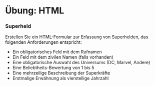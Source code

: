 # Übung: HTML

### Superheld

Erstellen Sie ein HTML-Formular zur Erfassung von Superhelden, das folgenden Anforderungen entspricht:

- Ein obligatorisches Feld mit dem Rufnamen
- Ein Feld mit dem zivilen Namen (falls vorhanden)
- Eine obligatorische Auswahl des Universums (DC, Marvel, Andere)
- Eine Beliebtheits-Bewertung von 1 bis 5
- Eine mehrzeilige Beschreibung der Superkräfte
- Erstmalige Erwähnung als vierstellige Jahrzahl
<!--stackedit_data:
eyJoaXN0b3J5IjpbMTk2MzE3Mzc0OF19
-->